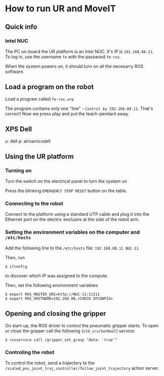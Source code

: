 # How to run UR and MoveIT

## Quick info
### Intel NUC
The PC on-board the UR platform is an Intel NUC. It's IP is `192.168.88.11`. To log in, use the username `fe` with the password `fe-ros`.

When the system powers on, it should turn on all the necesarry ROS software.

<!-- Check if `systemctl fe-ros-launch` was enabled! -->

## Load a program on the robot
Load a program called `fe-ros.urp`

The program contains only one "line" - `Control by 192.168.88.11`. That's correct! Now we press play and put the teach-pendant away.

## XPS Dell

u: dell
p: airnamicsdell

## Using the UR platform

### Turning on
Turn the switch on the electrical panel to turn the system on

Press the blinking `EMERGENCY STOP RESET` button on the table.

### Connecting to the robot
Connect to the platform using a standard UTP cable and plug it into the Ethernet port on the electric enclusire at the side of the robot arm.

### Setting the environment variables on the computer and `/etc/hosts`
Add the following line to the `/etc/hosts` file:
```192.168.88.11 NUC-11```

Then, run
```
$ ifconfig
```
to discover which IP was assigned to the compute.

Then, set the following environment variables:
```
$ export ROS_MASTER_URI=http://NUC-11:11311
$ export ROS_HOSTNAME=192.168.88.<CHECK IFCONFIG>
```

## Opening and closing the gripper

On start-up, the ROS driver to control the pneumatic gripper starts. To open or close the gripper call the following (`std_srv/SetBool`) service:

```
$ rosservice call /gripper_set_grasp "data: 'true'"
```

### Controling the robot
To control the robot, send a trajectory to the `/scaled_pos_joint_traj_controller/follow_joint_trajectory` action server.



